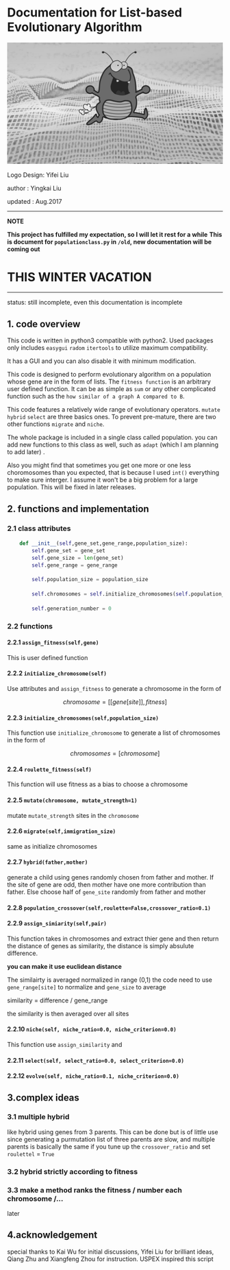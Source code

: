 # Documentation for List-based Evolutionary Algorithm

![logo by Yifei Liu](https://raw.githubusercontent.com/yk-liu/flea/master/flea.jpg)

Logo Design: Yifei Liu

author : Yingkai Liu

updated : Aug.2017


-----------
**NOTE**

**This project has fulfilled my expectation, so I will let it rest for a while**
**This is document for `populationclass.py` in `/old`, new documentation will be coming out**
# **THIS WINTER VACATION**
-----------
status: still incomplete, even this documentation is incomplete

## 1. code overview
This code is written in python3 compatible with python2. Used packages only includes `easygui` `radom` `itertools` to utilize maximum compatibility. 

It has a GUI and you can also disable it with minimum modification.

This code is designed to perform evolutionary algorithm on a population whose gene are in the form of lists. The `fitness function` is an arbitrary user defined function. It can be as simple as `sum` or any other complicated function such as the `how similar of a graph A compared to B`.

This code features a relatively wide range of evolutionary operators. `mutate` `hybrid` `select` are three basics ones. To prevent pre-mature, there are two other functions `migrate` and `niche`. 

The whole package is included in a single class called population. you can add new functions to this class as well, such as `adapt` (which I am planning to add later) .

Also you might find that sometimes you get one more or one less choromosomes than you expected, that is because I used `int()` everything to make sure interger. I assume it won't be a big problem for a large population. This will be fixed in later releases.

## 2. functions and implementation

### 2.1  class attributes

```python
    def __init__(self,gene_set,gene_range,population_size):
        self.gene_set = gene_set
        self.gene_size = len(gene_set)
        self.gene_range = gene_range

        self.population_size = population_size

        self.chromosomes = self.initialize_chromosomes(self.population_size)

        self.generation_number = 0
```
### 2.2 functions

#### 2.2.1 `assign_fitness(self,gene)`
This is user defined function
#### 2.2.2 `initialize_chromosome(self)`
Use attributes and `assign_fitness` to generate a chromosome in the form of 

$$chromosome = [ [  gene[site]  ] , fitness ]$$

#### 2.2.3 `initialize_chromosomes(self,population_size)`
This function use `initialize_chromosome` to generate a list of chromosomes in the form of 

$$chromosomes = [ chromosome ]$$

#### 2.2.4 `roulette_fitness(self)`
This function will use fitness as a bias to choose a chromosome

#### 2.2.5 `mutate(chromosome, mutate_strength=1)`
mutate `mutate_strength` sites in the `chromosome`

#### 2.2.6 `migrate(self,immigration_size)`
same as initialize chromosomes
       
#### 2.2.7 `hybrid(father,mother)`
generate a child using genes randomly chosen from father and mother. If the site of gene are odd, then mother have one more contribution than father. Else choose half of `gene_site` randomly from father and mother

#### 2.2.8 `population_crossover(self,roulette=False,crossover_ratio=0.1)`

#### 2.2.9 `assign_simiarity(self,pair)`
This function takes in chromosomes and extract thier gene and then return the distance of genes as similarity, the distance is simply absulute difference.

**you can make it use euclidean distance**

The similairty is averaged normalized in range (0,1)
the code need to use `gene_range[site]` to normalize and `gene_size` to average

similarity = difference / gene_range  

the similarity is then averaged over all sites
#### 2.2.10 `niche(self, niche_ratio=0.0, niche_criterion=0.0)`
This function use `assign_similarity` and 



#### 2.2.11 `select(self, select_ratio=0.0, select_criterion=0.0)`

#### 2.2.12 `evolve(self, niche_ratio=0.1, niche_criterion=0.0)`



## 3.complex ideas
### 3.1 multiple hybrid
like hybrid using genes from 3 parents. This can be done but is of little use since generating a purmutation list of three parents are slow, and multiple parents is basically the same if you tune up the `crossover_ratio` and set `roulettel` = `True`

### 3.2 hybrid strictly according to fitness

### 3.3 make a method ranks the fitness / number each chromosome /...
later

## 4.acknowledgement 
special thanks to Kai Wu for initial discussions, Yifei Liu for brilliant ideas, Qiang Zhu and Xiangfeng Zhou for instruction. USPEX inspired this script
